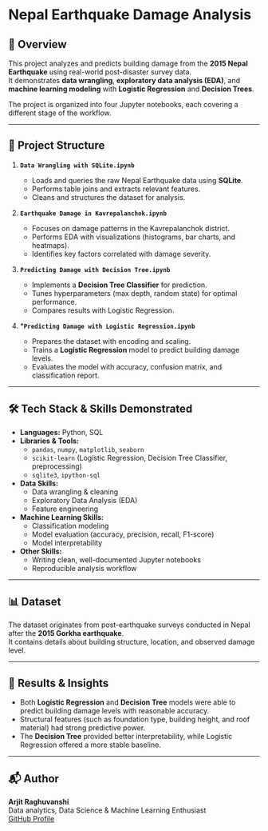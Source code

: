 # Nepal Earthquake Damage Analysis

## 📌 Overview
This project analyzes and predicts building damage from the **2015 Nepal Earthquake** using real-world post-disaster survey data.  
It demonstrates **data wrangling**, **exploratory data analysis (EDA)**, and **machine learning modeling** with **Logistic Regression** and **Decision Trees**.

The project is organized into four Jupyter notebooks, each covering a different stage of the workflow.

---

## 📂 Project Structure

1. **`Data Wrangling with SQLite.ipynb`**
   - Loads and queries the raw Nepal Earthquake data using **SQLite**.
   - Performs table joins and extracts relevant features.
   - Cleans and structures the dataset for analysis.

2. **`Earthquake Damage in Kavrepalanchok.ipynb`**
   - Focuses on damage patterns in the Kavrepalanchok district.
   - Performs EDA with visualizations (histograms, bar charts, and heatmaps).
   - Identifies key factors correlated with damage severity.

3. **`Predicting Damage with Decision Tree.ipynb`**
   - Implements a **Decision Tree Classifier** for prediction.
   - Tunes hyperparameters (max depth, random state) for optimal performance.
   - Compares results with Logistic Regression.

4. ***`Predicting Damage with Logistic Regression.ipynb`**
   - Prepares the dataset with encoding and scaling.
   - Trains a **Logistic Regression** model to predict building damage levels.
   - Evaluates the model with accuracy, confusion matrix, and classification report.

---

## 🛠️ Tech Stack & Skills Demonstrated
- **Languages:** Python, SQL
- **Libraries & Tools:** 
  - `pandas`, `numpy`, `matplotlib`, `seaborn`
  - `scikit-learn` (Logistic Regression, Decision Tree Classifier, preprocessing)
  - `sqlite3`, `ipython-sql`
- **Data Skills:**
  - Data wrangling & cleaning
  - Exploratory Data Analysis (EDA)
  - Feature engineering
- **Machine Learning Skills:**
  - Classification modeling
  - Model evaluation (accuracy, precision, recall, F1-score)
  - Model interpretability
- **Other Skills:**
  - Writing clean, well-documented Jupyter notebooks
  - Reproducible analysis workflow

---

## 📊 Dataset
The dataset originates from post-earthquake surveys conducted in Nepal after the **2015 Gorkha earthquake**.  
It contains details about building structure, location, and observed damage level.


---

## 🚀 Results & Insights
- Both **Logistic Regression** and **Decision Tree** models were able to predict building damage levels with reasonable accuracy.
- Structural features (such as foundation type, building height, and roof material) had strong predictive power.
- The **Decision Tree** provided better interpretability, while Logistic Regression offered a more stable baseline.

---

## 📬 Author  
**Arjit Raghuvanshi**  
Data analytics, Data Science & Machine Learning Enthusiast  
[GitHub Profile](https://github.com/arjitraghuvanshi)  

